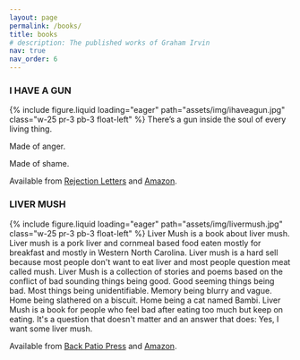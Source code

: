 ```yaml
---
layout: page
permalink: /books/
title: books
# description: The published works of Graham Irvin
nav: true
nav_order: 6
---
```


### I HAVE A GUN

{% include figure.liquid loading="eager" path="assets/img/ihaveagun.jpg" class="w-25 pr-3 pb-3 float-left" %}
There’s a gun inside the soul of every living thing.

Made of anger.

Made of shame.

Available from [Rejection Letters](https://rejectionletters.bigcartel.com/product/i-have-a-gun-by-graham-irvin) and [Amazon](https://www.amazon.com/I-Have-Gun-Graham-Irvin/dp/B0CW89GD6F/).

<p class="clearfix"></p>

### LIVER MUSH

{% include figure.liquid loading="eager" path="assets/img/livermush.jpg" class="w-25 pr-3 pb-3 float-left" %}
Liver Mush is a book about liver mush. Liver mush is a pork liver and cornmeal based food eaten mostly for breakfast and mostly in Western North Carolina. Liver mush is a hard sell because most people don't want to eat liver and most people question meat called mush. Liver Mush is a collection of stories and poems based on the conflict of bad sounding things being good. Good seeming things being bad. Most things being unidentifiable. Memory being blurry and vague. Home being slathered on a biscuit. Home being a cat named Bambi. Liver Mush is a book for people who feel bad after eating too much but keep on eating. It's a question that doesn't matter and an answer that does: Yes, I want some liver mush.

Available from [Back Patio Press](https://shop.backpatiopress.com/product/liver-mush-by-graham-irvin) and [Amazon](https://www.amazon.com/Liver-Mush-Graham-Irvin/dp/1733662811).
